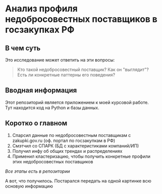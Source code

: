 # Анализ профиля недобросовестных поставщиков в госзакупках РФ  

## В чем суть
Это исследование может ответить на эти вопросы:
> Кто такой недобросовестный поставщик? Как он "выглядит"?  
> Есть ли конкретные паттерны его поведения?  

## Вводная информация
Этот репозиторий является приложением к моей курсовой работе.  
Тут находится код на Python и базы данных.  

## Коротко о главном
1. Спарсил данные по недобросовестным поставщикам с zakupki.gov.ru (оф. портал по госзакупкам в РФ)  
2. Смэтчил со СПАРК (БД с характеристиками компаний/ИП)
3. Получил инфу об общих трендах и распределениях
4. Применил кластеризацию, чтобы получить конкретные профили этих недобросовестных поставщиков

*Все этапы есть в репозитории*  
  
А вот, что получилось. Постарался передать на одной картинке всю основую информацию




